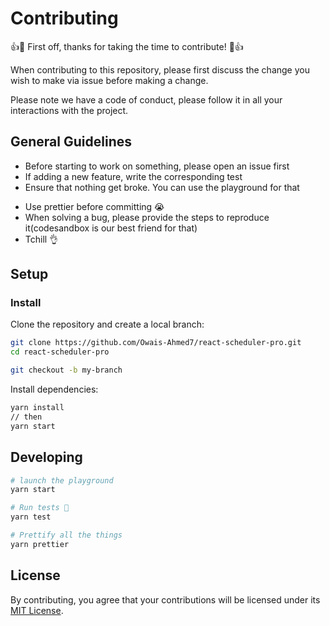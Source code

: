 # Contributing

:+1::tada: First off, thanks for taking the time to contribute! :tada::+1:

When contributing to this repository, please first discuss the change you wish to make via issue before making a change.

Please note we have a code of conduct, please follow it in all your interactions with the project.

## General Guidelines

- Before starting to work on something, please open an issue first
- If adding a new feature, write the corresponding test
- Ensure that nothing get broke. You can use the playground for that
<!-- - If applicable, update the [documentation](https://github.com/fkhadra/react-toastify-doc) -->
- Use prettier before committing 😭
- When solving a bug, please provide the steps to reproduce it(codesandbox is our best friend for that)
- Tchill 👌

## Setup

### Install

Clone the repository and create a local branch:

```sh
git clone https://github.com/Owais-Ahmed7/react-scheduler-pro.git
cd react-scheduler-pro

git checkout -b my-branch
```

Install dependencies:

```sh
yarn install
// then
yarn start
```

## Developing

```sh
# launch the playground
yarn start

# Run tests 💩
yarn test

# Prettify all the things
yarn prettier
```

## License

By contributing, you agree that your contributions will be licensed under its [MIT License](https://github.com/Owais-Ahmed7/react-scheduler-pro/blob/main/LICENSE).
